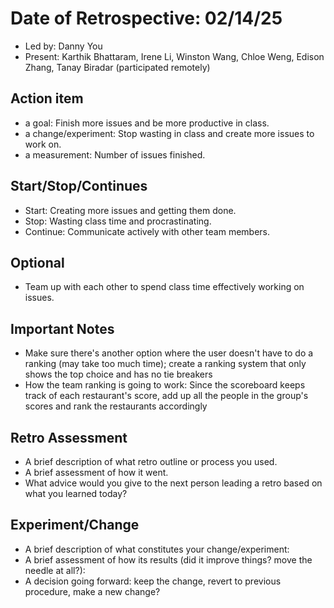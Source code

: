 # Date of Retrospective: 02/14/25

* Led by: Danny You
* Present: Karthik Bhattaram, Irene Li, Winston Wang, Chloe Weng, Edison Zhang, Tanay Biradar (participated remotely)

## Action item

* a goal: Finish more issues and be more productive in class.
* a change/experiment: Stop wasting in class and create more issues to work on.
* a measurement: Number of issues finished.

## Start/Stop/Continues

* Start: Creating more issues and getting them done.
* Stop: Wasting class time and procrastinating.
* Continue: Communicate actively with other team members.

## Optional

* Team up with each other to spend class time effectively working on issues.

## Important Notes
* Make sure there's another option where the user doesn't have to do a ranking (may take too much time); create a ranking system that only shows the top choice and has no tie breakers
* How the team ranking is going to work: Since the scoreboard keeps track of each restaurant's score, add up all the people in the group's scores and rank the restaurants accordingly

## Retro Assessment

* A brief description of what retro outline or process you used. 
* A brief assessment of how it went. 
* What advice would you give to the next person leading a retro based on what you learned today?

## Experiment/Change

* A brief description of what constitutes your change/experiment: 
* A brief assessment of how its results (did it improve things? move the needle at all?): 
* A decision going forward: keep the change, revert to previous procedure, make a new change? 
